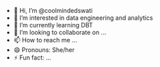 - 👋 Hi, I’m @coolmindedswati
- 👀 I’m interested in data engineering and analytics
- 🌱 I’m currently learning DBT
- 💞️ I’m looking to collaborate on ...
- 📫 How to reach me ...
- 😄 Pronouns: She/her
- ⚡ Fun fact: ...

<!---
coolmindedswati/coolmindedswati is a ✨ special ✨ repository because its `README.md` (this file) appears on your GitHub profile.
You can click the Preview link to take a look at your changes.
--->
